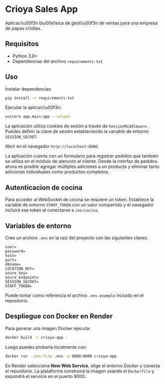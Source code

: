 # Crioya Sales App

Aplicaci\u00f3n b\u00e1sica de gesti\u00f3n de ventas para una empresa de papas criollas.

## Requisitos

- Python 3.8+
- Dependencias del archivo `requirements.txt`

## Uso

Instalar dependencias:

```bash
pip install -r requirements.txt
```

Ejecutar la aplicaci\u00f3n:

```bash
uvicorn app.main:app --reload
```

La aplicación utiliza cookies de sesión a través de `SessionMiddleware`. Puedes
definir la clave de sesión estableciendo la variable de entorno
`SESSION_SECRET`.

Abrir en el navegador `http://localhost:8000`.

La aplicación cuenta con un formulario para registrar pedidos que también se
utiliza en el módulo de atención al cliente.
Desde la interfaz de pedidos ahora es posible agregar múltiples adiciones a un
producto y eliminar tanto adiciones individuales como productos completos.

## Autenticacion de cocina

Para acceder al WebSocket de cocina se requiere un token. Establece la variable de entorno `STAFF_TOKEN` con un valor compartido y el navegador incluirá ese token al conectarse a `/ws/cocina`.

## Variables de entorno

Cree un archivo `.env` en la raíz del proyecto con las siguientes claves:

```
user=
password=
host=
port=
dbname=
LOCATION_KEY=
azure_key=
azure_endpoint=
SESSION_SECRET=
STAFF_TOKEN=
```

Puede tomar como referencia el archivo `.env.example` incluido en el repositorio.

## Despliegue con Docker en Render

Para generar una imagen Docker ejecuta:

```bash
docker build -t crioya-app .
```

Luego puedes probarla localmente con:

```bash
docker run --env-file .env -p 8000:8000 crioya-app
```

En Render selecciona **New Web Service**, elige el entorno *Docker* y conecta el repositorio.
La plataforma construirá la imagen usando el `Dockerfile` y expondrá el servicio en el puerto 8000.
